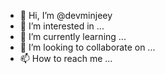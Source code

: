 - 👋 Hi, I’m @devminjeey
- 👀 I’m interested in ...
- 🌱 I’m currently learning ...
- 💞️ I’m looking to collaborate on ...
- 📫 How to reach me ...

<!---
devminjeey/devminjeey is a ✨ special ✨ repository because its `README.md` (this file) appears on your GitHub profile.
You can click the Preview link to take a look at your changes.
--->
